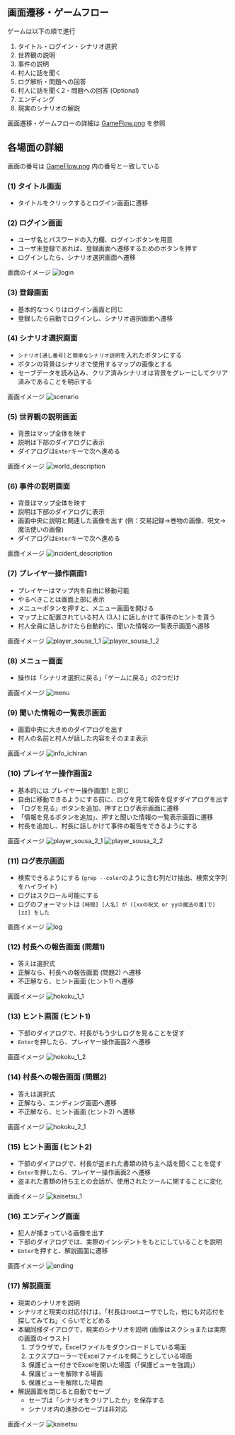 ﻿## 画面遷移・ゲームフロー

ゲームは以下の順で進行
1. タイトル・ログイン・シナリオ選択
2. 世界観の説明
3. 事件の説明
4. 村人に話を聞く
5. ログ解析・問題への回答
6. 村人に話を聞く2・問題への回答 (Optional)
7. エンディング
8. 現実のシナリオの解説

画面遷移・ゲームフローの詳細は [GameFlow.png](GameFlow.png) を参照

## 各場面の詳細

画面の番号は [GameFlow.png](GameFlow.png) 内の番号と一致している

### (1) タイトル画面
- タイトルをクリックするとログイン画面に遷移

### (2) ログイン画面
- ユーザ名とパスワードの入力欄、ログインボタンを用意
- ユーザ未登録であれば、登録画面へ遷移するためのボタンを押す
- ログインしたら、シナリオ選択画面へ遷移

画面のイメージ
![login](img/login.png)

### (3) 登録画面
- 基本的なつくりはログイン画面と同じ
- 登録したら自動でログインし、シナリオ選択画面へ遷移

### (4) シナリオ選択画面
- `シナリオ[通し番号]`と`簡単なシナリオ説明`を入れたボタンにする
- ボタンの背景はシナリオで使用するマップの画像とする
- セーブデータを読み込み、クリア済みシナリオは背景をグレーにしてクリア済みであることを明示する

画面イメージ
![scenario](img/scenario.png)

### (5) 世界観の説明画面
- 背景はマップ全体を映す
- 説明は下部のダイアログに表示
- ダイアログは`Enter`キーで次へ進める

画面イメージ
![world_description](img/world_description.png)

### (6) 事件の説明画面
- 背景はマップ全体を映す
- 説明は下部のダイアログに表示
- 画面中央に説明と関連した画像を出す (例：交易記録→巻物の画像、呪文→魔法使いの画像)
- ダイアログは`Enter`キーで次へ進める

画面イメージ
![incident_description](img/incident_description.png)

### (7) プレイヤー操作画面1
- プレイヤーはマップ内を自由に移動可能
- やるべきことは画面上部に表示
- メニューボタンを押すと、メニュー画面を開ける
- マップ上に配置されている村人 (3人) に話しかけて事件のヒントを貰う
- 村人全員に話しかけたら自動的に、聞いた情報の一覧表示画面へ遷移

画面イメージ
![player_sousa_1_1](img/player_sousa_1_1.png)
![player_sousa_1_2](img/player_sousa_1_2.png)

### (8) メニュー画面
- 操作は「シナリオ選択に戻る」「ゲームに戻る」の2つだけ

画面イメージ
![menu](img/menu.png)

### (9) 聞いた情報の一覧表示画面
- 画面中央に大きめのダイアログを出す
- 村人の名前と村人が話した内容をそのまま表示

画面イメージ
![info_ichiran](img/info_ichiran.png)

### (10) プレイヤー操作画面2
- 基本的には プレイヤー操作画面1 と同じ
- 自由に移動できるようにする前に、ログを見て報告を促すダイアログを出す
- 「ログを見る」ボタンを追加、押すとログ表示画面に遷移
- 「情報を見るボタンを追加」、押すと聞いた情報の一覧表示画面に遷移
- 村長を追加し、村長に話しかけて事件の報告をできるようにする

画面イメージ
![player_sousa_2_1](img/player_sousa_2_1.png)
![player_sousa_2_2](img/player_sousa_2_2.png)

### (11) ログ表示画面
- 検索できるようにする (`grep --color`のように含む列だけ抽出、検索文字列をハイライト)
- ログはスクロール可能にする
- ログのフォーマットは `[時間] [人名] が ([xxの呪文 or yyの魔法の書]で) [zz] をした`

画面イメージ
![log](img/log.png)

### (12) 村長への報告画面 (問題1)
- 答えは選択式
- 正解なら、村長への報告画面 (問題2) へ遷移
- 不正解なら、ヒント画面 (ヒント1) へ遷移

画面イメージ
![hokoku_1_1](img/hokoku_1_1.png)

### (13) ヒント画面 (ヒント1)
- 下部のダイアログで、村長がもう少しログを見ることを促す
- `Enter`を押したら、プレイヤー操作画面2 へ遷移

画面イメージ
![hokoku_1_2](img/hokoku_1_2.png)

### (14) 村長への報告画面 (問題2)
- 答えは選択式
- 正解なら、エンディング画面へ遷移
- 不正解なら、ヒント画面 (ヒント2) へ遷移

画面イメージ
![hokoku_2_1](img/hokoku_2_1.png)

### (15) ヒント画面 (ヒント2)
- 下部のダイアログで、村長が盗まれた書類の持ち主へ話を聞くことを促す
- `Enter`を押したら、プレイヤー操作画面2 へ遷移
- 盗まれた書類の持ち主との会話が、使用されたツールに関することに変化

画面イメージ
![kaisetsu_1](img/hokoku_2_2.png)

### (16) エンディング画面
- 犯人が捕まっている画像を出す
- 下部のダイアログでは、実際のインシデントをもとにしていることを説明
- `Enter`を押すと、解説画面に遷移

画面イメージ
![ending](img/ending.png)

### (17) 解説画面
- 現実のシナリオを説明 
- シナリオと現実の対応付けは，「村長はrootユーザでした，他にも対応付を探してみてね」くらいでとどめる
- 本編同様ダイアログで，現実のシナリオを説明 (画像はスクショまたは実際の画面のイラスト)
  1. ブラウザで，Excelファイルをダウンロードしている場面
  2. エクスプローラーでExcelファイルを開こうとしている場面
  3. 保護ビュー付きでExcelを開いた場面（「保護ビューを強調」）
  4. 保護ビューを解除する場面
  5. 保護ビューを解除した場面
- 解説画面を閉じると自動でセーブ
  - セーブは「シナリオをクリアしたか」を保存する
  - シナリオ内の進捗のセーブは非対応

画面イメージ
![kaisetsu](img/kaisetsu.png)